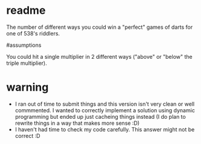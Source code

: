 # readme

The number of different ways you could win a "perfect" games of darts for one of
538's riddlers.

#assumptions

You could hit a single multiplier in 2 different ways ("above" or "below" the
triple multiplier).

# warning

 * I ran out of time to submit things and this version isn't very clean or well
   commmented. I wanted to correctly implement a solution using dynamic
   programming but ended up just cacheing things instead (I do plan to rewrite
   things in a way that makes more sense :D)
 * I haven't had time to check my code carefully. This answer might not be correct :D

